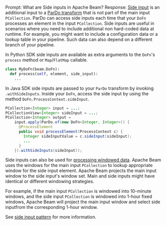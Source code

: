 Prompt:
What are Side inputs in Apache Beam?
Response:
[Side input](https://beam.apache.org/documentation/programming-guide/#side-inputs) is an additional input to a [ParDo transform](https://beam.apache.org/documentation/programming-guide/#pardo) that is not part of the main input `PCollection`. ParDo can access side inputs each time that your `DoFn` processes an element in the input `PCollection`.
Side inputs are useful in scenarios where you need to include additional non hard-coded data at runtime. For example, you might want to include a configuration data or a lookup table in your pipeline. Such data can also depend on a different branch of your pipeline.

In Python SDK side inputs are available as extra arguments to the `DoFn`'s `process` method or `Map`/`FlatMap` callable.

```python
class MyDoFn(beam.DoFn):
  def process(self, element, side_input):
    ...
```

In Java SDK side inputs are passed to your `ParDo` transform by invoking `.withSideInputs`. Inside your `DoFn`, access the side input by using the method `DoFn.ProcessContext.sideInput`.

```java
PCollection<Integer> input = ...;
PCollectionView<Integer> sideInput = ...;
PCollection<Integer> output =
    input.apply(ParDo.of(new DoFn<Integer, Integer>() {
      @ProcessElement
      public void processElement(ProcessContext c) {
        Integer sideInputValue = c.sideInput(sideInput);
        ...
      }
    }).withSideInputs(sideInput));
```

Side inputs can also be used for [processing windowed data](https://beam.apache.org/documentation/programming-guide/#side-inputs-windowing). Apache Beam uses the windows for the main input `PCollection` to lookup appropriate window for the side input element. Apache Beam projects the main input window to the side input's window set. Main and side inputs might have identical or different windowing strategies.

For example, if the main input `PCollection` is windowed into 10-minute windows, and the side input `PCollection` is windowed into 1-hour fixed windows, Apache Beam will project the main input window  and select side inputfrom the corresponding 1-hour window.

See [side input pattern](https://beam.apache.org/documentation/patterns/side-inputs/) for more information.
